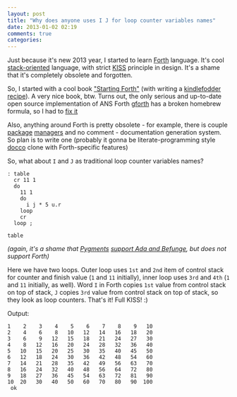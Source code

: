 ```yaml
---
layout: post
title: "Why does anyone uses I J for loop counter variables names"
date: 2013-01-02 02:19
comments: true
categories: 
---
```


Just because it's new 2013 year, I started to learn [Forth](http://en.wikipedia.org/wiki/Forth_(programming_language)) language. It's cool [stack-oriented](http://en.wikipedia.org/wiki/Stack-oriented_programming_language) language, with strict [KISS](http://en.wikipedia.org/wiki/KISS_principle) principle in design. It's a shame that it's completely obsolete and forgotten.

<!-- more -->


So, I started with a cool book 
["Starting Forth"](http://home.iae.nl/users/mhx/sf.html) (with writing a [kindlefodder](https://github.com/danchoi/kindlefodder) [recipe](https://github.com/darvin/kindlefodder/blob/master/recipes/starting_forth.rb)). A very nice book, btw. Turns out, the only serious and up-to-date open source implementation of ANS Forth [gforth](http://www.gnu.org/software/gforth/) has a broken homebrew formula, so I had to [fix it](https://github.com/darvin/homebrew/blob/master/Library/Formula/gforth.rb)

Also, anything around Forth is pretty obsolete - for example, there is couple [package](http://gitorious.org/forth-tools/supply/trees/master) [managers](http://code.google.com/p/halfpence/) and no comment - documentation generation system. So plan is to write one (probably it gonna be literate-programming style [docco](http://jashkenas.github.com/docco/) clone with Forth-specific features)

So, what about `I` and `J` as traditional loop counter variables names?

```
: table 
  cr 11 1 
  do 
    11 1 
    do 
      i j * 5 u.r
    loop 
    cr 
  loop ;

table
```

_(again, it's a shame that [Pygments](http://pygments.org/) [support Ada and Befunge](http://pygments.org/languages/), but does not support Forth)_

Here we have two loops. Outer loop uses `1st` and `2nd` item of control stack for counter and finish value (`1` and `11` initially), inner loop uses `3rd` and `4th` (`1` and `11` initially, as well). Word `I` in Forth copies `1st` value from control stack on top of stack, `J` copies `3rd` value from control stack on top of stack, so they look as loop counters. That's it! Full KISS! :)

Output:

```
1    2    3    4    5    6    7    8    9   10
2    4    6    8   10   12   14   16   18   20
3    6    9   12   15   18   21   24   27   30
4    8   12   16   20   24   28   32   36   40
5   10   15   20   25   30   35   40   45   50
6   12   18   24   30   36   42   48   54   60
7   14   21   28   35   42   49   56   63   70
8   16   24   32   40   48   56   64   72   80
9   18   27   36   45   54   63   72   81   90
10  20   30   40   50   60   70   80   90  100
 ok
```

